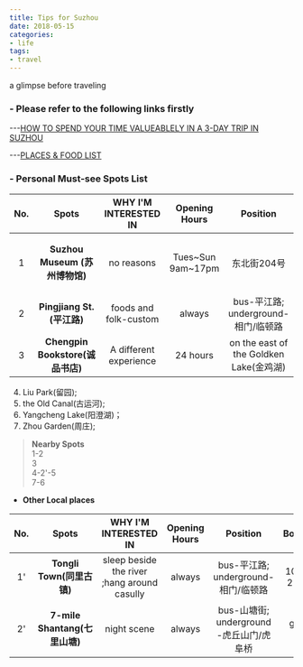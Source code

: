 ```yaml
---
title: Tips for Suzhou
date: 2018-05-15
categories: 
- life
tags:
- travel
---
```


a glimpse before traveling

### - **Please refer to the following links firstly**

---[HOW TO SPEND YOUR TIME VALUEABLELY IN A 3-DAY TRIP IN SUZHOU](http://www.mafengwo.cn/mdd/cityroute/10207_254.html)

---[PLACES & FOOD LIST](https://www.zhihu.com/question/26884496/answer/86408966)


### - **Personal Must-see Spots List**

 |No.|Spots|WHY I'M INTERESTED IN| Opening Hours| Position| Booking | Cost| Time required|
 |:--:|:----:|:----:| :-----:|:---:|:---:|:---:|:---:|
 |1|**Suzhou Museum (苏州博物馆)**|no reasons|Tues~Sun 9am~17pm|东北街204号|at least 1 day in advance<br> [[booking link](http://www.szmuseum.com/#page1)]|-|2-3 hours|
 |2|**Pingjiang St.(平江路)**|foods and folk-custom| always|bus-平江路;<br>underground-相门/临顿路|-|depends|3-4 hours|
 |3|**Chengpin Bookstore(诚品书店)**|A different experience| 24 hours |on the east of the Goldken Lake(金鸡湖)|-|depends|2/3-1 day|
 
 4. Liu Park(留园);
 5. the Old Canal(古运河);
 6. Yangcheng Lake(阳澄湖)；
 7. Zhou Garden(周庄);

>**Nearby Spots**<br>
> 1-2<br>
> 3<br>
> 4-2'-5 <br>
> 7-6<br>

- **Other Local places**

 |No.|Spots|WHY I'M INTERESTED IN| Opening Hours| Position| Booking | Cost| Time required|
 |:--:|:----:|:----:| :-----:|:-------:|:---:|:---:|:---:|
 |1'|**Tongli Town(同里古镇)**|sleep beside the river ;hang around casully| always|bus-平江路;<br>underground-相门/临顿路|100 for 2 days|depends|a night best|
 |2'|**7-mile Shantang(七里山塘)**|night scene| always |bus-山塘街;<br>underground -虎丘山门/虎阜桥|[guide link](http://www.shantang.com.cn/)|Spots-45|2-3 hours|

